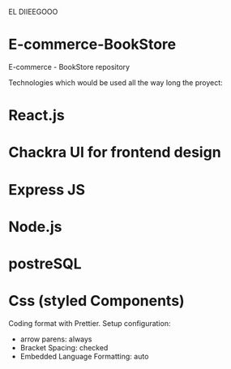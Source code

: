 EL DIIEEGOOO

# E-commerce-BookStore
E-commerce - BookStore repository

Technologies which would be used all the way long the proyect:

# React.js
# Chackra UI for frontend design
# Express JS
# Node.js
# postreSQL
# Css (styled Components)

Coding format with Prettier. Setup configuration:
* arrow parens: always
* Bracket Spacing: checked
* Embedded Language Formatting: auto
* Enable: checked
* Enable Debug Logs: unchecked
* End Of Line: lf
* HTML Whitespace Sensitivity: css
* Ignore Path: .prettierignore
* Insert Pragma: unchecked
* Jsx Bracket Same Line: checked
* Jsx Single Quote: checked
* Prettier Path: 
* Print Width: 80
* Prose Wrap: preserve
* Quote Props: as-needed
* Require Config: unchecked
* Require Pragma: unchecked
* Resolve Global Modules: unchecked
* Semi: checked
* Single Quote: checked
* Tab Width: 4
* Trailing Comma: es5
* Use Editor Config: checked
* Use Tabs: checked
* Vue Indent Script And Style: unchecked
* With Node Modules: checked
